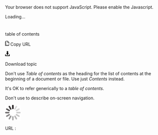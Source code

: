 Your browser does not support JavaScript. Please enable the Javascript.

Loading...

# 

table of contents

![Copy URL](media/table-of-contents/Copy.png)
Copy URL

![Download](media/table-of-contents/Download.png)

Download topic

Don't use *Table of contents* as the heading for the list of contents at the beginning of a document or file. Use just *Contents* instead. 

It's OK to refer generically to a *table of contents*.

Don't use to describe on-screen navigation.

![In progress](media/table-of-contents/activity-large.gif)

URL :
